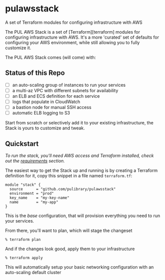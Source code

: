# pulawsstack
A set of Terraform modules for configuring infrastructure with AWS

The PUL AWS Stack is a set of [Terraform][terraform] modules for configuring infrastructure with AWS.
It's a more 'curated' set of defaults for configuring your AWS environment, while still allowing you to fully customize it.

The PUL AWS Stack comes (will come) with:

## Status of this Repo

- [ ] an auto-scaling group of instances to run your services
- [ ] a multi-az VPC with different subnets for availability
- [ ] an ELB and ECS definition for each service
- [ ] logs that populate in CloudWatch
- [ ] a bastion node for manual SSH access
- [ ] automatic ELB logging to S3

Start from scratch or selectively add it to your existing infrastructure, the Stack is yours to customize and tweak.

## Quickstart

_To run the stack, you'll need AWS access and Terraform installed, check out the [requirements](#requirements) section._

The easiest way to get the Stack up and running is by creating a Terraform definition for it, copy this snippet in a file
named `terraform.tf`:

```hcl
module "stack" {
  source      = "github.com/pulibrary/pulawsstack"
  environment = "prod"
  key_name    = "my-key-name"
  name        = "my-app"
}
```
This is the _base_ configuration, that will provision everything you need to run your services.

From there, you'll want to plan, which will stage the changeset

	% terraform plan

And if the changes look good, apply them to your infrastructure

    % terraform apply

This will automatically setup your basic networking configuration with an auto-scaling default cluster
